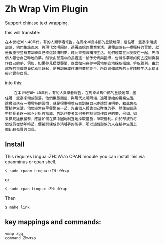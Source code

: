 
# Zh Wrap Vim Plugin

Support chinese text wrapping.

this will translate:

    在本世紀30～40年代，有的人類學者報告，在馬來半島中部的丘陵地帶，居住著一些泰米爾族部落，他們集族而居，與現代文明隔絕，過著原始的農業生活。這種部落有一種獨特的習慣，就是很重視並有意訓練自己作這類清明夢，藉此來充實精神生活。他們經常在早餐聚在一起，先由個人報告自己昨晚的夢，然後由部落中的長者逐一給予分析與指導，告訴作夢者如何去控制與製作自己的夢，例如，如果夢見猛獸襲擊，應當如何在夢中因地制宜地採取措施，爭取勝利。由於部族的每個成員從幼年時起，便被訓練成作清明夢的能手，所以這個部族的人在精神生活上都比較充實與自信。

into this:

	    在本世紀30～40年代，有的人類學者報告，在馬來半島中部的丘陵地帶，居
    住著一些泰米爾族部落，他們集族而居，與現代文明隔絕，過著原始的農業生活。
    這種部落有一種獨特的習慣，就是很重視並有意訓練自己作這類清明夢，藉此來充
    實精神生活。他們經常在早餐聚在一起，先由個人報告自己昨晚的夢，然後由部落
    中的長者逐一給予分析與指導，告訴作夢者如何去控制與製作自己的夢，例如，如
    果夢見猛獸襲擊，應當如何在夢中因地制宜地採取措施，爭取勝利。由於部族的每
    個成員從幼年時起，便被訓練成作清明夢的能手，所以這個部族的人在精神生活上
    都比較充實與自信。

## Install

This requires Lingua::ZH::Wrap CPAN module, you can install this via cpanminus or cpan shell.

    $ sudo cpanm Lingua::ZH::Wrap

or

    $ sudo cpan Lingua::ZH::Wrap

Then

    $ make link

## key mappings and commands:

    vmap zgq
    command Zhwrap

